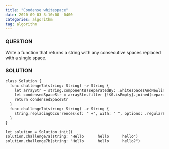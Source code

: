 ```yaml
---
title: "Condense whitespace"
date: 2020-09-03 3:10:00 -0400
categories: algorithm
tag: algorithm
---
```


### QUESTION
Write a function that returns a string with any consecutive spaces replaced with a single space.

### SOLUTION
```markdown
class Solution {
  func challenge7a(string: String) -> String {
    let arrayStr = string.components(separatedBy: .whitespacesAndNewlines)
    let condensedSpaceStr = arrayStr.filter {!$0.isEmpty}.joined(separator: " ")
    return condensedSpaceStr
  }
  func challenge7b(string: String) -> String {
    string.replacingOccurrences(of: " +", with: " ", options: .regularExpression, range: nil)
  }
}

let solution = Solution.init()
solution.challenge7a(string: "Hello      hello      hello")
solution.challenge7b(string: "Hello      hello      hello?")
```
